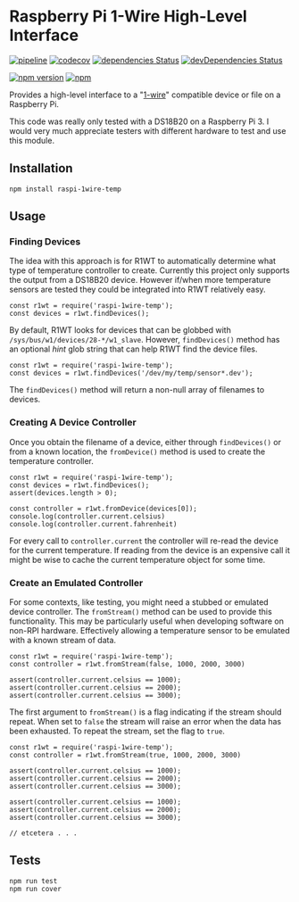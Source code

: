 # Raspberry Pi 1-Wire High-Level Interface

[![pipeline](https://gitlab.com/deliberist/raspi-1wire-temp/badges/master/pipeline.svg)](https://gitlab.com/deliberist/raspi-1wire-temp/pipelines)
[![codecov](https://codecov.io/gl/deliberist/raspi-1wire-temp/branch/master/graph/badge.svg)](https://codecov.io/gl/deliberist/raspi-1wire-temp)
[![dependencies Status](https://david-dm.org/deliberist/raspi-1wire-temp/status.svg)](https://david-dm.org/deliberist/semver-updater)
[![devDependencies Status](https://david-dm.org/deliberist/raspi-1wire-temp/dev-status.svg)](https://david-dm.org/deliberist/raspi-1wire-temp?type=dev)

[![npm version](https://badge.fury.io/js/raspi-1wire-temp.svg)](https://badge.fury.io/js/raspi-1wire-temp)
[![npm](https://img.shields.io/npm/dw/raspi-1wire-temp.svg)](https://www.npmjs.com/package/raspi-1wire-temp)

Provides a high-level interface to a "[1-wire](https://pinout.xyz/pinout/1_wire)"
compatible device or file on a Raspberry Pi.

This code was really only tested with a DS18B20 on a Raspberry Pi 3.  I would
very much appreciate testers with different hardware to test and use this 
module.

## Installation

`npm install raspi-1wire-temp`

## Usage

### Finding Devices

The idea with this approach is for R1WT to automatically determine what type of
temperature controller to create.  Currently this project only supports the 
output from a DS18B20 device.  However if/when more temperature sensors are
tested they could be integrated into R1WT relatively easy.

```
const r1wt = require('raspi-1wire-temp');
const devices = r1wt.findDevices();
```

By default, R1WT looks for devices that can be globbed with 
`/sys/bus/w1/devices/28-*/w1_slave`.  However, `findDevices()` method has an
optional _hint_ glob string that can help R1WT find the device files.

```
const r1wt = require('raspi-1wire-temp');
const devices = r1wt.findDevices('/dev/my/temp/sensor*.dev');
```

The `findDevices()` method will return a non-null array of filenames to devices.

### Creating A Device Controller

Once you obtain the filename of a device, either through `findDevices()` or from
a known location, the `fromDevice()` method is used to create the temperature 
controller.

```
const r1wt = require('raspi-1wire-temp');
const devices = r1wt.findDevices();
assert(devices.length > 0);

const controller = r1wt.fromDevice(devices[0]);
console.log(controller.current.celsius)
console.log(controller.current.fahrenheit)
```

For every call to `controller.current` the controller will re-read the device
for the current temperature.  If reading from the device is an expensive call it 
might be wise to cache the current temperature object for some time.

### Create an Emulated Controller

For some contexts, like testing, you might need a stubbed or emulated device 
controller.  The `fromStream()` method can be used to provide this
functionality.  This may be particularly useful when developing software on 
non-RPI hardware.  Effectively allowing a temperature sensor to be emulated with
a known stream of data.

```
const r1wt = require('raspi-1wire-temp');
const controller = r1wt.fromStream(false, 1000, 2000, 3000)

assert(controller.current.celsius == 1000);
assert(controller.current.celsius == 2000);
assert(controller.current.celsius == 3000);
```

The first argument to `fromStream()` is a flag indicating if the stream should
repeat.  When set to `false` the stream will raise an error when the data has
been exhausted.  To repeat the stream, set the flag to `true`.

```
const r1wt = require('raspi-1wire-temp');
const controller = r1wt.fromStream(true, 1000, 2000, 3000)

assert(controller.current.celsius == 1000);
assert(controller.current.celsius == 2000);
assert(controller.current.celsius == 3000);

assert(controller.current.celsius == 1000);
assert(controller.current.celsius == 2000);
assert(controller.current.celsius == 3000);

// etcetera . . .
```

## Tests

```
npm run test
npm run cover
```
